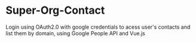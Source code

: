 # Super-Org-Contact
Login using OAuth2.0 with google credentials to acess user's contacts and list them by domain, using Google People API and Vue.js
